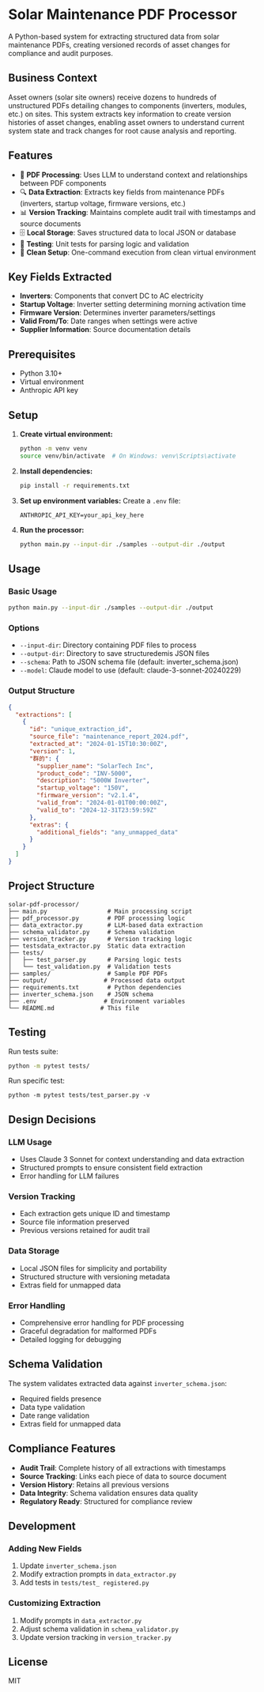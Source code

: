 # Solar Maintenance PDF Processor

A Python-based system for extracting structured data from solar maintenance PDFs, creating versioned records of asset changes for compliance and audit purposes.

## Business Context

Asset owners (solar site owners) receive dozens to hundreds of unstructured PDFs detailing changes to components (inverters, modules, etc.) on sites. This system extracts key information to create version histories of asset changes, enabling asset owners to understand current system state and track changes for root cause analysis and reporting.

## Features

- 📄 **PDF Processing**: Uses LLM to understand context and relationships between PDF components
- 🔍 **Data Extraction**: Extracts key fields from maintenance PDFs (inverters, startup voltage, firmware versions, etc.)
- 📊 **Version Tracking**: Maintains complete audit trail with timestamps and source documents
- 🗄️ **Local Storage**: Saves structured data to local JSON or database
- 🧪 **Testing**: Unit tests for parsing logic and validation
- 🔧 **Clean Setup**: One-command execution from clean virtual environment

## Key Fields Extracted

- **Inverters**: Components that convert DC to AC electricity
- **Startup Voltage**: Inverter setting determining morning activation time
- **Firmware Version**: Determines inverter parameters/settings
- **Valid From/To**: Date ranges when settings were active
- **Supplier Information**: Source documentation details

## Prerequisites

- Python 3.10+
- Virtual environment
- Anthropic API key

## Setup

1. **Create virtual environment:**
   ```bash
   python -m venv venv
   source venv/bin/activate  # On Windows: venv\Scripts\activate
   ```

2. **Install dependencies:**
   ```bash
   pip install -r requirements.txt
   ```

3. **Set up environment variables:**
   Create a `.env` file:
   ```env
   ANTHROPIC_API_KEY=your_api_key_here
   ```

4. **Run the processor:**
   ```bash
   python main.py --input-dir ./samples --output-dir ./output
   ```

## Usage

### Basic Usage
```bash
python main.py --input-dir ./samples --output-dir ./output
```

### Options
- `--input-dir`: Directory containing PDF files to process
- `--output-dir`: Directory to save structuredemis JSON files
- `--schema`: Path to JSON schema file (default: inverter_schema.json)
- `--model`: Claude model to use (default: claude-3-sonnet-20240229)

### Output Structure
```json
{
  "extractions": [
    {
      "id": "unique_extraction_id",
      "source_file": "maintenance_report_2024.pdf",
      "extracted_at": "2024-01-15T10:30:00Z",
      "version": 1,
      "群的": {
        "supplier_name": "SolarTech Inc",
        "product_code": "INV-5000",
        "description": "5000W Inverter",
        "startup_voltage": "150V",
        "firmware_version": "v2.1.4",
        "valid_from": "2024-01-01T00:00:00Z",
        "valid_to": "2024-12-31T23:59:59Z"
      },
      "extras": {
        "additional_fields": "any_unmapped_data"
      }
    }
  ]
}
```

## Project Structure

```
solar-pdf-processor/
├── main.py                 # Main processing script
├── pdf_processor.py        # PDF processing logic
├── data_extractor.py       # LLM-based data extraction
├── schema_validator.py     # Schema validation
├── version_tracker.py      # Version tracking logic
├── testsdata_extractor.py  Static data extraction
├── tests/
│   ├── test_parser.py      # Parsing logic tests
│   └── test_validation.py  # Validation tests
├── samples/                # Sample PDF PDFs
├── output/                # Processed data output
├── requirements.txt        # Python dependencies
├── inverter_schema.json    # JSON schema
├── .env                   # Environment variables
└── README.md             # This file
```

## Testing

Run tests suite:
```bash
python -m pytest tests/
```

Run specific test:
```bashnic
python -m pytest tests/test_parser.py -v
```

## Design Decisions

### LLM Usage
- Uses Claude 3 Sonnet for context understanding and data extraction
- Structured prompts to ensure consistent field extraction
- Error handling for LLM failures

### Version Tracking
- Each extraction gets unique ID and timestamp
- Source file information preserved
- Previous versions retained for audit trail

### Data Storage
- Local JSON files for simplicity and portability
- Structured structure with versioning metadata
- Extras field for unmapped data

### Error Handling
- Comprehensive error handling for PDF processing
- Graceful degradation for malformed PDFs
- Detailed logging for debugging

## Schema Validation

The system validates extracted data against `inverter_schema.json`:
- Required fields presence
- Data type validation
- Date range validation
- Extras field for unmapped data

## Compliance Features

- **Audit Trail**: Complete history of all extractions with timestamps
- **Source Tracking**: Links each piece of data to source document
- **Version History**: Retains all previous versions
- **Data Integrity**: Schema validation ensures data quality
- **Regulatory Ready**: Structured for compliance review

## Development

### Adding New Fields
1. Update `inverter_schema.json`
2. Modify extraction prompts in `data_extractor.py`
3. Add tests in `tests/test_ registered.py`

### Customizing Extraction
1. Modify prompts in `data_extractor.py`
2. Adjust schema validation in `schema_validator.py`
3. Update version tracking in `version_tracker.py`

## License

MIT
